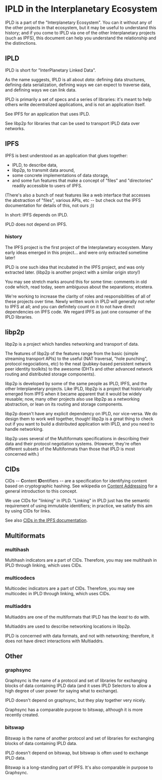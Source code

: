 IPLD in the Interplanetary Ecosystem
====================================

IPLD is a part of the "Interplanetary Ecosystem".
You can it without any of the other projects in that ecosystem, but it may be useful to understand this history;
and if you come to IPLD via one of the other Interplanetary projects (such as IPFS),
this document can help you understand the relationship and the distinctions.

IPLD
----

IPLD is short for "InterPlanetary Linked Data".

As the name suggests, IPLD is all about _data_:
defining data structures, defining data serialization,
defining ways we can expect to traverse data,
and defining ways we can link data.

IPLD is primarily a set of specs and a series of libraries:
it's meant to help others write decentralized applications,
and is not an application itself.

See IPFS for an application that uses IPLD.

See libp2p for libraries that can be used to transport IPLD data over networks.


IPFS
----

IPFS is best understood as an application that glues together:

- IPLD, to describe data,
- libp2p, to transmit data around,
- some concrete implementations of data storage,
- and some fun features that make a concept of "files" and "directories" readily accessible to users of IPFS.

(There's also a bunch of neat features like a web interface that accesses the abstraction of "files",
various APIs, etc -- but check out the IPFS documentation for details of this, not ours ;))

In short: IPFS depends on IPLD.

IPLD does not depend on IPFS.

### history

The IPFS project is the first project of the Interplanetary ecosystem.
Many early ideas emerged in this project... and were only extracted sometime later!

IPLD is one such idea that incubated in the IPFS project, and was only extracted later.
(libp2p is another project with a similar origin story!)

You may see stretch marks around this for some time:
comments in old code which, read today, seem ambiguous about the separations; etcetera.

We're working to increase the clarity of roles and responsibilities of all of these projects over time.
Newly written work in IPLD will generally not refer to IPFS at all;
and you can definitely count on it to not have direct dependencies on IPFS code.
We regard IPFS as just one consumer of the IPLD libraries.


libp2p
------

libp2p is a project which handles networking and transport of data.

The features of libp2p of the features range from
the basic (simple streaming transport APIs)
to the useful (NAT traversal, "hole punching", protocol negociations, etc)
to the neat (pubkey-based persistent network peer identity toolkits)
to the awesome (DHTs and other advanced network routing and distributed storage components).

libp2p is developed by some of the same people as IPLD, IPFS, and the other Interplanetary projects.
Like IPLD, libp2p is a project that historically emerged from IPFS when it became apparent that it would be widely reusable;
now, many other projects also use libp2p as a networking abstraction, or lean on its routing and storage components.

libp2p doesn't have any explicit dependency on IPLD, nor vice-versa.
We do design them to work well together, though!
libp2p is a great thing to check out if you want to build a distributed application with IPLD, and you need to handle networking.

libp2p uses several of the Multiformats specifications in describing their data and their protocol negotiation systems.
(However, they're often different subsets of the Multiformats than those that IPLD is most concerned with.)


CIDs
----

CIDs -- **C**ontent **ID**entifiers -- are a specification for identifying content based on cryptographic hashing.
See wikipedia on [Content Addressing](https://en.wikipedia.org/wiki/Content-addressable_storage#Content-addressed_vs._location-addressed) for a general introduction to this concept.

We use CIDs for "linking" in IPLD.  "Linking" in IPLD just has the semantic requirement of using immutable identifiers;
in practice, we satisfy this aim by using CIDs for links.

See also [CIDs in the IPFS documentation](https://docs.ipfs.io/concepts/content-addressing/).


Multiformats
------------

### multihash

Multihash indicators are a part of CIDs.  Therefore, you may see multihash in IPLD through linking, which uses CIDs.

### multicodecs

Multicodec indicators are a part of CIDs.  Therefore, you may see multicodec in IPLD through linking, which uses CIDs.

### multiaddrs

Multiaddrs are one of the multiformats that IPLD has the *least* to do with.

Multiaddrs are used to describe networking locations in libp2p.

IPLD is concerned with data formats, and not with networking;
therefore, it does not have direct interactions with Multiaddrs.


Other
-----

### graphsync

Graphsync is the name of a protocol and set of libraries for exchanging blocks of data containing IPLD data
(and it uses IPLD Selectors to allow a high degree of user power for saying what to exchange).

IPLD doesn't depend on graphsync, but they play together very nicely.

Graphsync has a comparable purpose to bitswap, although it is more recently created.

### bitswap

Bitswap is the name of another protocol and set of libraries for exchanging blocks of data containing IPLD data.

IPLD doesn't depend on bitswap, but bitswap is often used to exchange IPLD data.

Bitswap is a long-standing part of IPFS.  It's also comparable in purpose to Graphsync.
